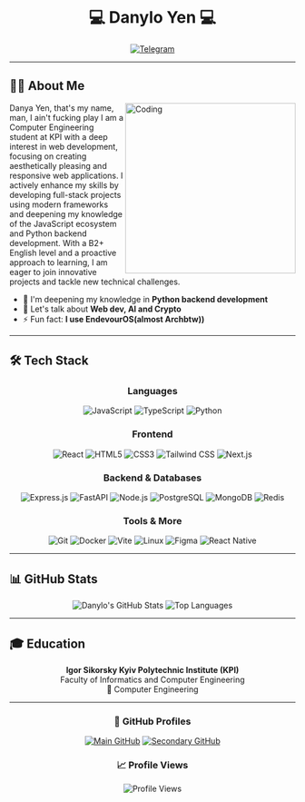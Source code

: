 <div align="center">
  
# 💻 Danylo Yen 💻

[![Telegram](https://img.shields.io/badge/Telegram-@corner_close_day-2CA5E0?style=for-the-badge&logo=telegram&logoColor=white)](https://t.me/corner_close_day)

</div>

---


## 👨‍💻 About Me

<img align="right" alt="Coding" width="300" src="https://www.gifcen.com/wp-content/uploads/2024/05/satoru-gojo-gif.gif">
Danya Yen, that's my name, man, I ain't fucking play
I am a Computer Engineering student at KPI with a deep interest in web development, focusing on creating aesthetically pleasing and responsive web applications. I actively enhance my skills by developing full-stack projects using modern frameworks and deepening my knowledge of the JavaScript ecosystem and Python backend development. With a B2+ English level and a proactive approach to learning, I am eager to join innovative projects and tackle new technical challenges.

- 🌱 I'm deepening my knowledge in **Python backend development**
- 💬 Let's talk about **Web dev, AI and Crypto**
- ⚡ Fun fact: **I use EndevourOS(almost Archbtw))**


---
## 🛠️ Tech Stack

<div align="center">

### Languages
![JavaScript](https://img.shields.io/badge/javascript-%23F7DF1E.svg?style=for-the-badge&logo=javascript&logoColor=black)
![TypeScript](https://img.shields.io/badge/typescript-%233178C6.svg?style=for-the-badge&logo=typescript&logoColor=white)
![Python](https://img.shields.io/badge/python-%233776AB.svg?style=for-the-badge&logo=python&logoColor=white)

### Frontend
![React](https://img.shields.io/badge/react-%2361DAFB.svg?style=for-the-badge&logo=react&logoColor=black)
![HTML5](https://img.shields.io/badge/html5-%23E34F26.svg?style=for-the-badge&logo=html5&logoColor=white)
![CSS3](https://img.shields.io/badge/css3-%231572B6.svg?style=for-the-badge&logo=css3&logoColor=white)
![Tailwind CSS](https://img.shields.io/badge/tailwind_css-%2338B2AC.svg?style=for-the-badge&logo=tailwind-css&logoColor=white)
![Next.js](https://img.shields.io/badge/next.js-%23000000.svg?style=for-the-badge&logo=next.js&logoColor=white)

### Backend & Databases
![Express.js](https://img.shields.io/badge/express-%23000000.svg?style=for-the-badge&logo=express&logoColor=white)
![FastAPI](https://img.shields.io/badge/fastapi-%23009688.svg?style=for-the-badge&logo=fastapi&logoColor=white)
![Node.js](https://img.shields.io/badge/node.js-%23339933.svg?style=for-the-badge&logo=node.js&logoColor=white)
![PostgreSQL](https://img.shields.io/badge/postgresql-%23336791.svg?style=for-the-badge&logo=postgresql&logoColor=white)
![MongoDB](https://img.shields.io/badge/mongodb-%2347A248.svg?style=for-the-badge&logo=mongodb&logoColor=white)
![Redis](https://img.shields.io/badge/redis-%23DC382D.svg?style=for-the-badge&logo=redis&logoColor=white)

### Tools & More
![Git](https://img.shields.io/badge/git-%23F05032.svg?style=for-the-badge&logo=git&logoColor=white)
![Docker](https://img.shields.io/badge/docker-%232496ED.svg?style=for-the-badge&logo=docker&logoColor=white)
![Vite](https://img.shields.io/badge/vite-%23646CFF.svg?style=for-the-badge&logo=vite&logoColor=white)
![Linux](https://img.shields.io/badge/linux-%23FCC624.svg?style=for-the-badge&logo=linux&logoColor=black)
![Figma](https://img.shields.io/badge/figma-%23F24E1E.svg?style=for-the-badge&logo=figma&logoColor=white)
![React Native](https://img.shields.io/badge/react_native-%2361DAFB.svg?style=for-the-badge&logo=react&logoColor=black)

</div>

---

## 📊 GitHub Stats

<div align="center">
  <!-- Note: You'll need to set up these GitHub stats cards from https://github.com/anuraghazra/github-readme-stats -->
  <img src="https://github-readme-stats.vercel.app/api?username=DanyaYen&show_icons=true&theme=radical" alt="Danylo's GitHub Stats" />
  <img src="https://github-readme-stats.vercel.app/api/top-langs/?username=DanyaYen&layout=compact&theme=radical" alt="Top Languages" />
</div>

---

## 🎓 Education

<div align="center">
  
**Igor Sikorsky Kyiv Polytechnic Institute (KPI)**  
Faculty of Informatics and Computer Engineering  
🎯 Computer Engineering  
  
</div>

---

<div align="center">
  
### 🔗 GitHub Profiles
[![Main GitHub](https://img.shields.io/badge/GitHub-DanyaYen_(main)-181717?style=for-the-badge&logo=github&logoColor=white)](https://github.com/DanyaYen)
[![Secondary GitHub](https://img.shields.io/badge/GitHub-mtnlmptnss_(secondary)-181717?style=for-the-badge&logo=github&logoColor=white)](https://github.com/mtnlmptnss)

<!-- Note: You'll need to set up the visitor counter from https://github.com/antonkomarev/github-profile-views-counter -->
### 📈 Profile Views
![Profile Views](https://komarev.com/ghpvc/?username=DanyaYen&color=brightgreen&style=for-the-badge)
  
</div>

<!--
**DanyaYen/DanyaYen** is a ✨ _special_ ✨ repository because its `README.md` (this file) appears on your GitHub profile.
-->
